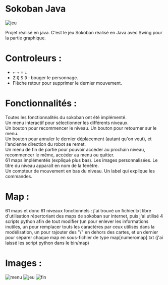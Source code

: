 # Sokoban Java
![jeu](https://github.com/Douroucouliii/SokobanJava/assets/129008147/23d72901-4dcf-48cd-b09d-72b71b05e370)

Projet réalisé en java.
C'est le jeu Sokoban réalisé en Java avec Swing pour la partie graphique.

# Controleurs :

* <kbd>←</kbd> <kbd>→</kbd> <kbd>↑</kbd> <kbd>↓</kbd>   
* <kbd>Z</kbd> <kbd>Q</kbd> <kbd>S</kbd> <kbd>D</kbd> : bouger le personnage.
* Flèche retour pour supprimer le dernier mouvement.

# Fonctionnalités :

Toutes les fonctionnalités du sokoban ont été implémenté.   
Un menu interactif pour sélectionner les différents niveaux.   
Un bouton pour recommencer le niveau. Un bouton pour retourner sur le menu.   
Un bouton pour annuler le dernier déplacement (autant qu'on veut), et l'ancienne direction du robot se remet.   
Un menu de fin de partie pour pouvoir accéder au prochain niveau, recommencer le même, accéder au menu ou quitter.   
61 maps implémentés (expliqué plus bas). Les images personnalisées.
Le titre du niveau apparaît en nom de la fenêtre.   
Un compteur de mouvement en bas du niveau. Un label qui explique les commandes.   

# Map :

61 maps et donc 61 niveaux fonctionnels : j'ai trouvé un fichier.txt libre d'utilisation répertoriant des maps de sokoban sur internet, puis j'ai utilisé 4 scripts python afin de tout modifier (un pour enlever les informations inutiles, un pour remplacer touts les caractères par ceux utilisés dans la modélisation, un pour rajouter des "/" en dehors des cartes, et un dernier pour séparer chaque map en sous-fichier de type map[numeromap].txt (j'ai laissé les script python dans le bin/map)    

# Images :
![menu](https://github.com/Douroucouliii/SokobanJava/assets/129008147/8fcd0156-465b-4df9-97ec-4d243401e034)
![jeu](https://github.com/Douroucouliii/SokobanJava/assets/129008147/23d72901-4dcf-48cd-b09d-72b71b05e370)
![fin](https://github.com/Douroucouliii/SokobanJava/assets/129008147/c4189ba8-ccc7-409e-bda8-216456654718)

